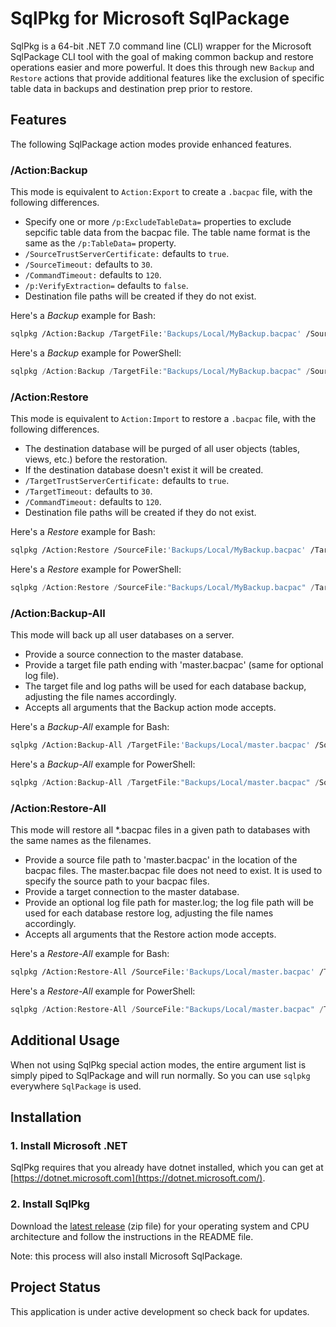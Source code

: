 # SqlPkg for Microsoft SqlPackage

SqlPkg is a 64-bit .NET 7.0 command line (CLI) wrapper for the Microsoft SqlPackage CLI tool with the goal of making common backup and restore operations easier and more powerful. It does this through new `Backup` and `Restore` actions that provide additional features like the exclusion of specific table data in backups and destination prep prior to restore.

## Features

The following SqlPackage action modes provide enhanced features.

### /Action:Backup

This mode is equivalent to `Action:Export` to create a `.bacpac` file, with the following differences.

- Specify one or more `/p:ExcludeTableData=` properties to exclude sepcific table data from the bacpac file. The table name format is the same as the `/p:TableData=` property.
- `/SourceTrustServerCertificate:` defaults to `true`.
- `/SourceTimeout:` defaults to `30`.
- `/CommandTimeout:` defaults to `120`.
- `/p:VerifyExtraction=` defaults to `false`.
- Destination file paths will be created if they do not exist.

Here's a *Backup* example for Bash:

```bash
sqlpkg /Action:Backup /TargetFile:'Backups/Local/MyBackup.bacpac' /SourceServerName:'mydatabase.net,1433' /SourceDatabaseName:'MyDatabase' /SourceUser:'sa' /SourcePassword:'MyP@ssw0rd' /p:ExcludeTableData='[dbo].[Log]' /p:ExcludeTableData='[dbo].[IpAddresses]'
```

Here's a *Backup* example for PowerShell:

```powershell
sqlpkg /Action:Backup /TargetFile:"Backups/Local/MyBackup.bacpac" /SourceServerName:"mydatabase.net,1433" /SourceDatabaseName:MyDatabase /SourceUser:sa /SourcePassword:MyP@ssw0rd /p:ExcludeTableData=[dbo].[Log] /p:ExcludeTableData=[dbo].[IpAddresses]
```

### /Action:Restore

This mode is equivalent to `Action:Import` to restore a `.bacpac` file, with the following differences.

- The destination database will be purged of all user objects (tables, views, etc.) before the restoration.
- If the destination database doesn't exist it will be created.
- `/TargetTrustServerCertificate:` defaults to `true`.
- `/TargetTimeout:` defaults to `30`.
- `/CommandTimeout:` defaults to `120`.
- Destination file paths will be created if they do not exist.

Here's a *Restore* example for Bash:

```bash
sqlpkg /Action:Restore /SourceFile:'Backups/Local/MyBackup.bacpac' /TargetServerName:'mydatabase.net,1433' /TargetDatabaseName:'MyDatabase' /TargetUser:'sa' /TargetPassword:'MyP@ssw0rd'
```

Here's a *Restore* example for PowerShell:

```powershell
sqlpkg /Action:Restore /SourceFile:"Backups/Local/MyBackup.bacpac" /TargetServerName:"mydatabase.net,1433" /TargetDatabaseName:MyDatabase /TargetUser:sa /TargetPassword:MyP@ssw0rd
```

### /Action:Backup-All

This mode will back up all user databases on a server.

- Provide a source connection to the master database.
- Provide a target file path ending with 'master.bacpac' (same for optional log file).
- The target file and log paths will be used for each database backup, adjusting the file names accordingly.
- Accepts all arguments that the Backup action mode accepts.

Here's a *Backup-All* example for Bash:

```bash
sqlpkg /Action:Backup-All /TargetFile:'Backups/Local/master.bacpac' /SourceServerName:'mydatabase.net,1433' /SourceDatabaseName:'master' /SourceUser:'sa' /SourcePassword:'MyP@ssw0rd' /p:ExcludeTableData='[dbo].[Log]' /p:ExcludeTableData='[dbo].[IpAddresses]'
```

Here's a *Backup-All* example for PowerShell:

```powershell
sqlpkg /Action:Backup-All /TargetFile:"Backups/Local/master.bacpac" /SourceServerName:"mydatabase.net,1433" /SourceDatabaseName:master /SourceUser:sa /SourcePassword:MyP@ssw0rd /p:ExcludeTableData=[dbo].[Log] /p:ExcludeTableData=[dbo].[IpAddresses]
```

### /Action:Restore-All

This mode will restore all \*.bacpac files in a given path to databases with the same names as the filenames.

- Provide a source file path to 'master.bacpac' in the location of the bacpac files. The master.bacpac file does not need to exist. It is used to specify the source path to your bacpac files.
- Provide a target connection to the master database.
- Provide an optional log file path for master.log; the log file path will be used for each database restore log, adjusting the file names accordingly.
- Accepts all arguments that the Restore action mode accepts.

Here's a *Restore-All* example for Bash:

```bash
sqlpkg /Action:Restore-All /SourceFile:'Backups/Local/master.bacpac' /TargetServerName:'mydatabase.net,1433' /TargetDatabaseName:'master' /TargetUser:'sa' /TargetPassword:'MyP@ssw0rd'
```

Here's a *Restore-All* example for PowerShell:

```powershell
sqlpkg /Action:Restore-All /SourceFile:"Backups/Local/master.bacpac" /TargetServerName:"mydatabase.net,1433" /TargetDatabaseName:master /TargetUser:sa /TargetPassword:MyP@ssw0rd
```

## Additional Usage

When not using SqlPkg special action modes, the entire argument list is simply piped to SqlPackage and will run normally. So you can use `sqlpkg` everywhere `SqlPackage` is used.

## Installation

### 1. Install Microsoft .NET

SqlPkg requires that you already have dotnet installed, which you can get at [https://dotnet.microsoft.com](https://dotnet.microsoft.com/).

### 2. Install SqlPkg

Download the [latest release](https://github.com/argentini/Argentini.SqlPkg/releases) (zip file) for your operating system and CPU architecture and follow the instructions in the README file.

Note: this process will also install Microsoft SqlPackage.

## Project Status

This application is under active development so check back for updates.
